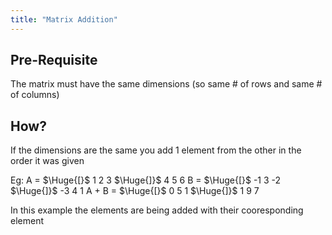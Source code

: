 ```yaml
---
title: "Matrix Addition"
---
```

## Pre-Requisite

The matrix must have the same dimensions (so same # of rows and same # of columns)


## How?

If the dimensions are the same you add 1 element from the other in the order it was given

Eg: A = $\Huge{[}$ 1 2 3  $\Huge{]}$ 
		        4 5 6
	B = $\Huge{[}$ -1 3 -2 $\Huge{]}$ 
	           -3 4 1
A + B = $\Huge{[}$ 0 5 1 $\Huge{]}$ 
				1 9 7

In this example the elements are being added with their cooresponding element